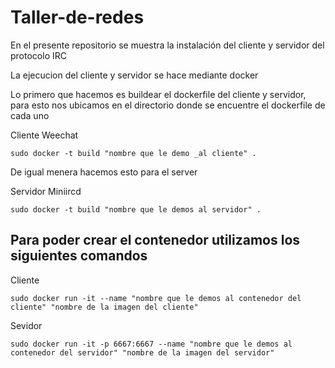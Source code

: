 # Taller-de-redes
<h>En el presente repositorio se muestra la instalación del cliente y servidor del protocolo IRC</h>
<p>La ejecucion del cliente y servidor se hace mediante docker</p>

<p>Lo primero que hacemos es buildear el dockerfile del cliente y servidor, para esto nos ubicamos en el directorio donde se encuentre el dockerfile de cada uno<p>

<p>Cliente Weechat</p>

`sudo docker -t build "nombre que le demo _al cliente" . `

<p>De igual menera hacemos esto para el server</p>

<p>Servidor Miniircd</p>

`sudo docker -t build "nombre que le demos al servidor" . `

<h2>Para poder crear el contenedor utilizamos los siguientes comandos</h2>
<p>Cliente</p>

` sudo docker run -it --name "nombre que le demos al contenedor del cliente" "nombre de la imagen del cliente" `

<p>Sevidor</p>

` sudo docker run -it -p 6667:6667 --name "nombre que le demos al contenedor del servidor" "nombre de la imagen del servidor" `

